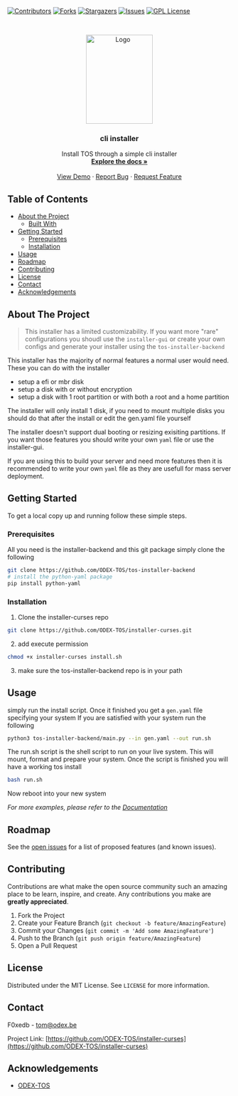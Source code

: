 
[![Contributors][contributors-shield]][contributors-url]
[![Forks][forks-shield]][forks-url]
[![Stargazers][stars-shield]][stars-url]
[![Issues][issues-shield]][issues-url]
[![GPL License][license-shield]][license-url]



<!-- PROJECT LOGO -->
<br />
<p align="center">
  <a href="https://github.com/ODEX-TOS/installer-curses">
    <img src="https://tos.pbfp.xyz/images/logo.svg" alt="Logo" width="150" height="200">
  </a>

  <h3 align="center">cli installer</h3>

  <p align="center">
    Install TOS through a simple cli installer
    <br />
    <a href="https://github.com/ODEX-TOS/installer-curses"><strong>Explore the docs »</strong></a>
    <br />
    <br />
    <a href="https://github.com/ODEX-TOS/installer-curses">View Demo</a>
    ·
    <a href="https://github.com/ODEX-TOS/installer-curses/issues">Report Bug</a>
    ·
    <a href="https://github.com/ODEX-TOS/installer-curses/issues">Request Feature</a>
  </p>
</p>



<!-- TABLE OF CONTENTS -->
## Table of Contents

* [About the Project](#about-the-project)
  * [Built With](#built-with)
* [Getting Started](#getting-started)
  * [Prerequisites](#prerequisites)
  * [Installation](#installation)
* [Usage](#usage)
* [Roadmap](#roadmap)
* [Contributing](#contributing)
* [License](#license)
* [Contact](#contact)
* [Acknowledgements](#acknowledgements)



<!-- ABOUT THE PROJECT -->
## About The Project

> This installer has a limited customizability. If you want more "rare" configurations you shoudl use the `installer-gui` or create your own configs and generate your installer using the `tos-installer-backend`

This installer has the majority of normal features a normal user would need. These you can do with the installer

* setup a efi or mbr disk
* setup a disk with or without encryption
* setup a disk with 1 root partition or with both a root and a home partition

The installer will only install 1 disk, if you need to mount multiple disks you should do that after the install or edit the gen.yaml file yourself

The installer doesn't support dual booting or resizing exisiting partitions. If you want those features you should write your own `yaml` file or use the installer-gui.

If you are using this to build your server and need more features then it is recommended to write your own `yaml` file as they are usefull for mass server deployment.


<!-- GETTING STARTED -->
## Getting Started

To get a local copy up and running follow these simple steps.

### Prerequisites

All you need is the installer-backend and this git package
simply clone the following

```bash
git clone https://github.com/ODEX-TOS/tos-installer-backend
# install the python-yaml package
pip install python-yaml
```

### Installation
 
1. Clone the installer-curses repo
```sh
git clone https://github.com/ODEX-TOS/installer-curses.git
```
2. add execute permission
```bash
chmod +x installer-curses install.sh
```
3. make sure the tos-installer-backend repo is in your path



<!-- USAGE EXAMPLES -->
## Usage

simply run the install script. Once it finished you get a `gen.yaml` file specifying your system
If you are satisfied with your system run the following
```bash
python3 tos-installer-backend/main.py --in gen.yaml --out run.sh
```

The run.sh script is the shell script to run on your live system. This will mount, format and prepare your system. Once the script is finished you will have a working tos install

```bash
bash run.sh
```

Now reboot into your new system

_For more examples, please refer to the [Documentation](https://tos.pbfp.xyz/blog)_



<!-- ROADMAP -->
## Roadmap

See the [open issues](https://github.com/ODEX-TOS/installer-curses/issues) for a list of proposed features (and known issues).



<!-- CONTRIBUTING -->
## Contributing

Contributions are what make the open source community such an amazing place to be learn, inspire, and create. Any contributions you make are **greatly appreciated**.

1. Fork the Project
2. Create your Feature Branch (`git checkout -b feature/AmazingFeature`)
3. Commit your Changes (`git commit -m 'Add some AmazingFeature'`)
4. Push to the Branch (`git push origin feature/AmazingFeature`)
5. Open a Pull Request



<!-- LICENSE -->
## License

Distributed under the MIT License. See `LICENSE` for more information.



<!-- CONTACT -->
## Contact

F0xedb - tom@odex.be

Project Link: [https://github.com/ODEX-TOS/installer-curses](https://github.com/ODEX-TOS/installer-curses)



<!-- ACKNOWLEDGEMENTS -->
## Acknowledgements

* [ODEX-TOS](https://github.com/ODEX-TOS/installer-curses)





<!-- MARKDOWN LINKS & IMAGES -->
<!-- https://www.markdownguide.org/basic-syntax/#reference-style-links -->
[contributors-shield]: https://img.shields.io/github/contributors/ODEX-TOS/installer-curses.svg?style=flat-square
[contributors-url]: https://github.com/ODEX-TOS/installer-curses/graphs/contributors
[forks-shield]: https://img.shields.io/github/forks/ODEX-TOS/installer-curses.svg?style=flat-square
[forks-url]: https://github.com/ODEX-TOS/installer-curses/network/members
[stars-shield]: https://img.shields.io/github/stars/ODEX-TOS/installer-curses.svg?style=flat-square
[stars-url]: https://github.com/ODEX-TOS/installer-curses/stargazers
[issues-shield]: https://img.shields.io/github/issues/ODEX-TOS/installer-curses.svg?style=flat-square
[issues-url]: https://github.com/ODEX-TOS/installer-curses/issues
[license-shield]: https://img.shields.io/github/license/ODEX-TOS/installer-curses.svg?style=flat-square
[license-url]: https://github.com/ODEX-TOS/installer-curses/blob/master/LICENSE.txt
[product-screenshot]: https://tos.pbfp.xyz/images/logo.svg
